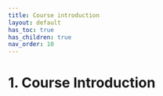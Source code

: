 ```yaml
---
title: Course introduction
layout: default
has_toc: true
has_children: true
nav_order: 10
---
```


# 1. Course Introduction